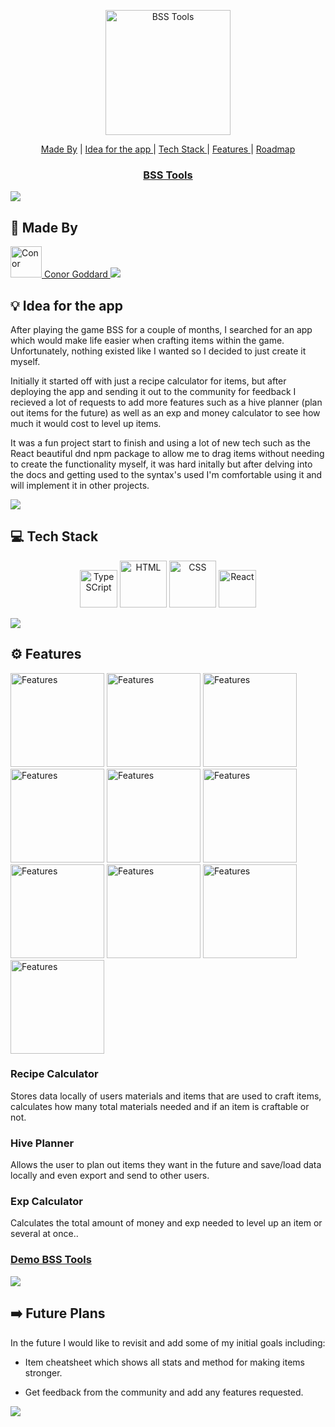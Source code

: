 <a href="https://bss-tools.netlify.app/">
<p align="center"><img src="https://puu.sh/Jpjnx/71cfa07dda.png" alt="BSS Tools" width="200"/></p>
</a>

<p align="center">
<a href="#-made-by">Made By</a> |
<a href="#-idea-for-the-app"> Idea for the app </a> |
<a href="#-tech-stack"> Tech Stack </a> |
<a href="#%EF%B8%8F-features"> Features </a> |
<a href="#%EF%B8%8F-future-plans"> Roadmap </a>
</p>

<h3 align="center">
<a href="https://bss-tools.netlify.app/">BSS Tools</a> 
</h3>

<img src="https://raw.githubusercontent.com/andreasbm/readme/master/assets/lines/rainbow.png"/>

## 👋 Made By

<a href="https://github.com/ConorG1247">
<img src="https://images.weserv.nl/?url=https://avatars.githubusercontent.com/u/102623019?v=4v=4&h=300&w=300&fit=cover&mask=circle&maxage=7d" alt="Conor" title="Conor Goddard" height="50"/> Conor Goddard
<a/>

<img src="https://raw.githubusercontent.com/andreasbm/readme/master/assets/lines/rainbow.png"/>

## 💡 Idea for the app

After playing the game BSS for a couple of months, I searched for an app which would make life easier when crafting items within the game. Unfortunately, nothing existed like I wanted so I decided to just create it myself.

Initially it started off with just a recipe calculator for items, but after deploying the app and sending it out to the community for feedback I recieved a lot of requests to add more features such as a hive planner (plan out items for the future) as well as an exp and money calculator to see how much it would cost to level up items.

It was a fun project start to finish and using a lot of new tech such as the React beautiful dnd npm package to allow me to drag items without needing to create the functionality myself, it was hard initally but after delving into the docs and getting used to the syntax's used I'm comfortable using it and will implement it in other projects.

<img src="https://raw.githubusercontent.com/andreasbm/readme/master/assets/lines/rainbow.png"/>

## 💻 Tech Stack

<p align="center">

<img src="https://seeklogo.com/images/T/typescript-logo-B29A3F462D-seeklogo.com.png" alt="TypeSCript" title="TypeSript" height="60"/>
<img src="https://seeklogo.com/images/H/html5-logo-EF92D240D7-seeklogo.com.png" alt="HTML" title="HTML" height="75"/>
<img src="https://seeklogo.com/images/C/css3-logo-8724075274-seeklogo.com.png" alt="CSS" title="CSS" height="75"/>
<img src="https://seeklogo.com/images/R/react-logo-7B3CE81517-seeklogo.com.png" alt="React" title="React" height="60"/>
</p>

<img src="https://raw.githubusercontent.com/andreasbm/readme/master/assets/lines/rainbow.png"/>
  
 ## ⚙️ Features

 <p>
 <img src="https://puu.sh/Jpfen/8b891412d0.png" alt="Features" title="Features" width="150"/>
 <img src="https://puu.sh/Jpfez/432d808595.png" alt="Features" title="Features" width="150"/>
 <img src="https://puu.sh/JpfeF/4a0440f044.png" alt="Features" title="Features" width="150"/>
 <img src="https://puu.sh/JpfeK/a3c411731f.png" alt="Features" title="Features" width="150"/>
 <img src="https://puu.sh/JnQeR/a883911b97.png" alt="Features" title="Features" width="150"/>
 <img src="https://puu.sh/JnQfh/d7dbc6ad0d.png" alt="Features" title="Features" width="150"/>
 <img src="https://puu.sh/JnQg9/7f01d966c3.png" alt="Features" title="Features" width="150"/>
 <img src="https://puu.sh/JnQgm/322fa1f7f9.png" alt="Features" title="Features" width="150"/>
 <img src="https://puu.sh/JnQgO/7ef17fd2b7.png" alt="Features" title="Features" width="150"/>
 <img src="https://puu.sh/JnQhe/d4c41fdef2.png" alt="Features" title="Features" width="150"/>
 </p>

### Recipe Calculator

Stores data locally of users materials and items that are used to craft items, calculates how many total materials needed and if an item is craftable or not.

### Hive Planner

Allows the user to plan out items they want in the future and save/load data locally and even export and send to other users.

### Exp Calculator

Calculates the total amount of money and exp needed to level up an item or several at once..

### <a href="https://bss-tools.netlify.app/">Demo BSS Tools</a>

 <img src="https://raw.githubusercontent.com/andreasbm/readme/master/assets/lines/rainbow.png"/>

## ➡️ Future Plans

In the future I would like to revisit and add some of my initial goals including:

- Item cheatsheet which shows all stats and method for making items stronger.

- Get feedback from the community and add any features requested.

<img src="https://raw.githubusercontent.com/andreasbm/readme/master/assets/lines/rainbow.png"/>
